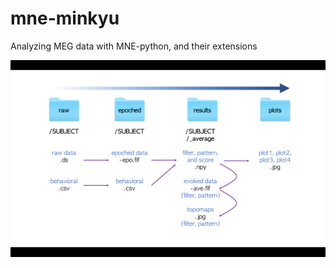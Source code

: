 # mne-minkyu
Analyzing MEG data with MNE-python, and their extensions

![Image of Yaktocat](screenshot.png)

